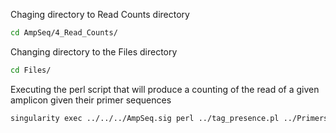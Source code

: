 Chaging directory to Read Counts directory
```bash
cd AmpSeq/4_Read_Counts/
```
Changing directory to the Files directory
```bash
cd Files/
```
Executing the perl script that will produce a counting of the read of a given amplicon given their primer sequences
```bash
singularity exec ../../../AmpSeq.sig perl ../tag_presence.pl ../Primers.txt
```
